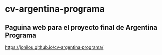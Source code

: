 # cv-argentina-programa

## Paguina web para el proyecto final de Argentina Programa


https://jonilou.github.io/cv-argentina-programa/
